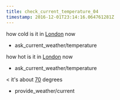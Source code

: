 ```yaml
---
title: check_current_temperature_04
timestamp: 2016-12-01T23:14:16.064761281Z
---
```


how cold is it in [London](city) now
* ask_current_weather/temperature

how hot is it in [London](city) now
* ask_current_weather/temperature

< it's about [70](temperature) degrees
* provide_weather/current
